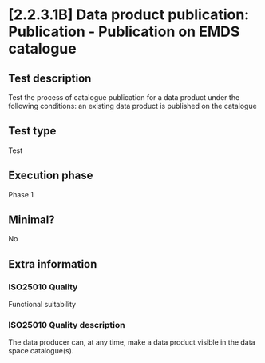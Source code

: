 
# [2.2.3.1B] Data product publication: Publication - Publication on EMDS catalogue
 
## Test description
Test the process of catalogue publication for a data product under the following conditions: an existing data product is published on the catalogue
 
## Test type
Test
 
## Execution phase
Phase 1
 
## Minimal?
No
 
## Extra information
### ISO25010 Quality
Functional suitability
### ISO25010 Quality description
The data producer can, at any time, make a data product visible in the data space catalogue(s).
    